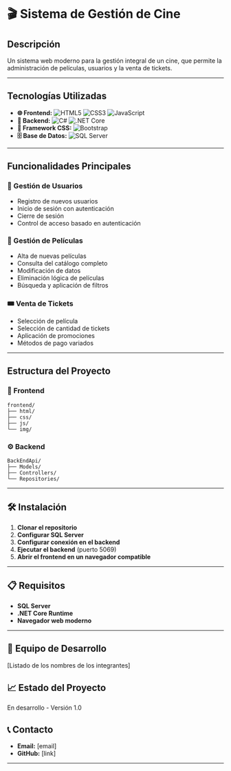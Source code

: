 # 🎬 Sistema de Gestión de Cine

## Descripción
Un sistema web moderno para la gestión integral de un cine, que permite la administración de películas, usuarios y la venta de tickets.

---

## Tecnologías Utilizadas
- **🌐 Frontend:** ![HTML5](https://img.shields.io/badge/HTML5-E34F26?style=flat-square&logo=html5&logoColor=white) ![CSS3](https://img.shields.io/badge/CSS3-1572B6?style=flat-square&logo=css3&logoColor=white) ![JavaScript](https://img.shields.io/badge/JavaScript-F7DF1E?style=flat-square&logo=javascript&logoColor=black)
- **🔧 Backend:** ![C#](https://img.shields.io/badge/C%23-239120?style=flat-square&logo=csharp&logoColor=white) ![.NET Core](https://img.shields.io/badge/.NET%20Core-512BD4?style=flat-square&logo=dotnet&logoColor=white)
- **🎨 Framework CSS:** ![Bootstrap](https://img.shields.io/badge/Bootstrap-563D7C?style=flat-square&logo=bootstrap&logoColor=white)
- **🗄️ Base de Datos:** ![SQL Server](https://img.shields.io/badge/SQL%20Server-CC2927?style=flat-square&logo=microsoft-sql-server&logoColor=white)

---

## Funcionalidades Principales

### 👥 Gestión de Usuarios
- Registro de nuevos usuarios
- Inicio de sesión con autenticación
- Cierre de sesión
- Control de acceso basado en autenticación

### 🎥 Gestión de Películas 
- Alta de nuevas películas
- Consulta del catálogo completo
- Modificación de datos
- Eliminación lógica de películas
- Búsqueda y aplicación de filtros

### 🎟️ Venta de Tickets
- Selección de película
- Selección de cantidad de tickets
- Aplicación de promociones
- Métodos de pago variados

---

## Estructura del Proyecto

### 📱 Frontend
```plaintext
frontend/
├── html/
├── css/
├── js/
└── img/
```

### ⚙️ Backend
```plaintext
BackEndApi/
├── Models/
├── Controllers/
└── Repositories/
```

---

## 🛠️ Instalación

1. **Clonar el repositorio**
2. **Configurar SQL Server**
3. **Configurar conexión en el backend**
4. **Ejecutar el backend** (puerto 5069)
5. **Abrir el frontend en un navegador compatible**

---

## 📋 Requisitos
- **SQL Server**
- **.NET Core Runtime**
- **Navegador web moderno**

---

## 👥 Equipo de Desarrollo
[Listado de los nombres de los integrantes]

## 📈 Estado del Proyecto
En desarrollo - Versión 1.0

## 📞 Contacto
- **Email:** [email]
- **GitHub:** [link]

---

